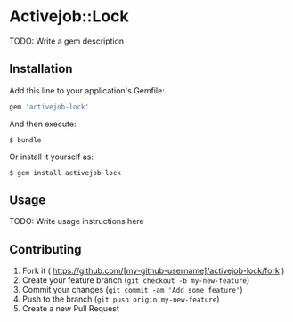 # Activejob::Lock

TODO: Write a gem description

## Installation

Add this line to your application's Gemfile:

```ruby
gem 'activejob-lock'
```

And then execute:

    $ bundle

Or install it yourself as:

    $ gem install activejob-lock

## Usage

TODO: Write usage instructions here

## Contributing

1. Fork it ( https://github.com/[my-github-username]/activejob-lock/fork )
2. Create your feature branch (`git checkout -b my-new-feature`)
3. Commit your changes (`git commit -am 'Add some feature'`)
4. Push to the branch (`git push origin my-new-feature`)
5. Create a new Pull Request
